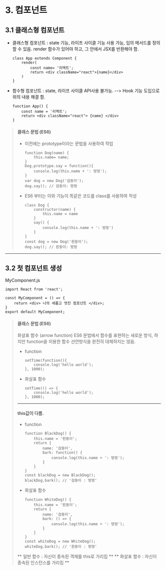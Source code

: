 # 3. 컴포넌트

## 3.1 클래스형 컴포넌트

* 클래스형 컴포넌트 : state 기능, 라이프 사이클 기능 사용 가능, 임의 메서드를 정의할 수 있음. render 함수가 있어야 하고, 그 안에서 JSX를 반환해야 함.
    ```
    class App extends Component {
        render(
            const name= '리액트';
            return <div className="react">{name}</div>
        )
    }
    ```

* 함수형 컴포넌트 : state, 라이프 사이클 API사용 불가능. --> Hook 기능 도입으로 위의 내용 해결 함.
    ```
    function App() {
        const name = '리액트';
        return <div className="react"> {name} </div>
    }
    ```

> #### 클래스 문법 (ES6)
> * 이전에는 prototype이라는 문법을 사용하여 작업
>   ```
>   function Dog(name) {
>       this.name= name;
>   }
>   Dog.prototype.say = function(){
>       console.log(this.name + ': 멍멍');
>   }
>   var dog = new Dog('검둥이');
>   dog.say(); // 검둥이: 멍멍
>   ```
> * ES6 부터는 이와 기능이 똑같은 코드를 class를 사용하여 작성
>   ```
>   class Dog {
>       constructor(name) {
>           this.name = name
>       }
>       say() {
>           console.log(this.name + ': 멍멍')
>       }
>   }
>   const dog = new Dog('흰둥이');
>   dog.say(); // 흰둥이: 멍멍
>   ```

* * *

## 3.2 첫 컴포넌트 생성

MyComponent.js

    import React from 'react';

    const MyComponent = () => {
        return <div> 나의 새롭고 멋진 컴포넌트 </div>;
    }
    export default MyComponent;

> #### 클래스 문법 (ES6)
> 화살표 함수 (arrow function) ES6 문법에서 함수를 표현하는 새로운 방식, 하지만 function을 이용한 함수 선언방식을 완전히 대체하지는 않음.
> 
> * function
>   ```
>   setTime(function(){
>       console.log('hello world');
>   }, 1000);
>   ```
> * 화살표 함수
>   ```
>   setTime(() => {
>       console.log('hello world'); 
>   }, 1000);
>   ```
> * * *
> #### this값이 다름.
> * function
>   ```
>   function BlackDog() {
>       this.name = '흰둥이';
>       return {
>           name: '검둥이',
>           bark: function() {
>               console.log(this.name + ': 멍멍');
>           }
>       }
>   }
>   const blackDog = new BlackDog();
>   blackDog.bark(); // '검둥이 : 멍멍'
>   ```
> 
> * 화살표 함수
>   ```
>   function WhiteDog() {
>       this.name = '흰둥이';
>       return {
>           name: '검둥이',
>           bark: () => {
>               console.log(this.name + ': 멍멍');
>           }
>       }
>   }
>   const whiteDog = new WhiteDog();
>   whiteDog.bark(); // '흰둥이 : 멍멍'
>   ```
> ** 일반 함수 : 자신이 종속된 객체를 this로 가리킴 **
> ** 화살표 함수 : 자신이 종속된 인스턴스를 가리킴 **
